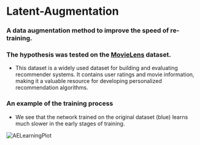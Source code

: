 # Latent-Augmentation

### A data augmentation method to improve the speed of re-training.

### The hypothesis was tested on the [MovieLens](https://grouplens.org/datasets/movielens/) dataset. 
* This dataset is a widely used dataset for building and evaluating recommender systems. It contains user ratings and movie information, making it a valuable resource for developing personalized recommendation algorithms.

### An example of the training process
* We see that the network trained on the original dataset (blue) learns much slower in the early stages of training.

![AELearningPlot](https://github.com/BSteiner1/Latent-Augmentation/assets/96544001/bb6c878f-29d5-4c14-94c9-cae45100d0cb)
